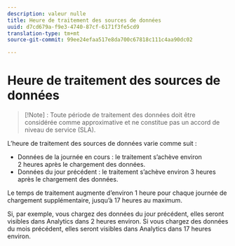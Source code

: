 ```yaml
---
description: valeur nulle
title: Heure de traitement des sources de données
uuid: d7cd679a-f9e3-4740-87cf-6171f3fe5cd9
translation-type: tm+mt
source-git-commit: 99ee24efaa517e8da700c67818c111c4aa90dc02

---
```



# Heure de traitement des sources de données

>[!Note] :
>Toute période de traitement des données doit être considérée comme approximative et ne constitue pas un accord de niveau de service (SLA).

L’heure de traitement des sources de données varie comme suit :

* Données de la journée en cours : le traitement s’achève environ 2 heures après le chargement des données.
* Données du jour précédent : le traitement s’achève environ 3 heures après le chargement des données.

Le temps de traitement augmente d’environ 1 heure pour chaque journée de chargement supplémentaire, jusqu’à 17 heures au maximum.

Si, par exemple, vous chargez des données du jour précédent, elles seront visibles dans Analytics dans 2 heures environ. Si vous chargez des données du mois précédent, elles seront visibles dans Analytics dans 17 heures environ.
